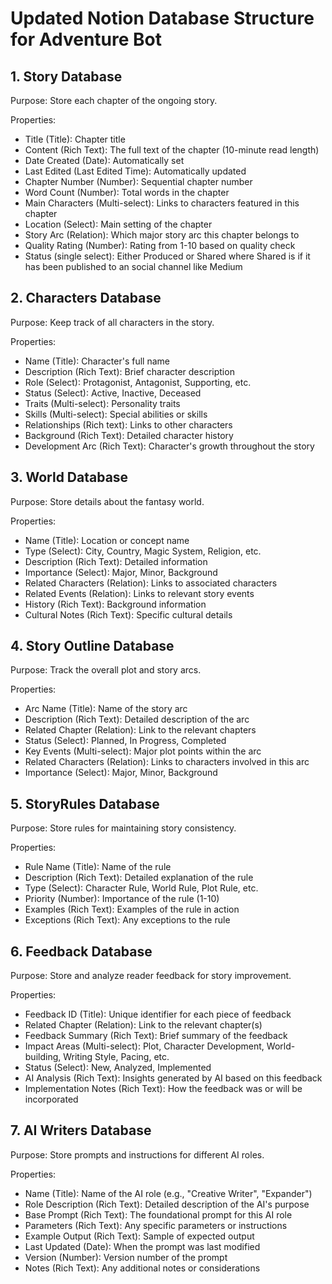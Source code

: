 # Updated Notion Database Structure for Adventure Bot

## 1. Story Database
Purpose: Store each chapter of the ongoing story.

Properties:
- Title (Title): Chapter title
- Content (Rich Text): The full text of the chapter (10-minute read length)
- Date Created (Date): Automatically set
- Last Edited (Last Edited Time): Automatically updated
- Chapter Number (Number): Sequential chapter number
- Word Count (Number): Total words in the chapter
- Main Characters (Multi-select): Links to characters featured in this chapter
- Location (Select): Main setting of the chapter
- Story Arc (Relation): Which major story arc this chapter belongs to
- Quality Rating (Number): Rating from 1-10 based on quality check
- Status (single select): Either Produced or Shared where Shared is if it has been published to an social channel like Medium 

## 2. Characters Database
Purpose: Keep track of all characters in the story.

Properties:
- Name (Title): Character's full name
- Description (Rich Text): Brief character description
- Role (Select): Protagonist, Antagonist, Supporting, etc.
- Status (Select): Active, Inactive, Deceased
- Traits (Multi-select): Personality traits
- Skills (Multi-select): Special abilities or skills
- Relationships (Rich text): Links to other characters
- Background (Rich Text): Detailed character history
- Development Arc (Rich Text): Character's growth throughout the story

## 3. World Database
Purpose: Store details about the fantasy world.

Properties:
- Name (Title): Location or concept name
- Type (Select): City, Country, Magic System, Religion, etc.
- Description (Rich Text): Detailed information
- Importance (Select): Major, Minor, Background
- Related Characters (Relation): Links to associated characters
- Related Events (Relation): Links to relevant story events
- History (Rich Text): Background information
- Cultural Notes (Rich Text): Specific cultural details

## 4. Story Outline Database
Purpose: Track the overall plot and story arcs.

Properties:
- Arc Name (Title): Name of the story arc
- Description (Rich Text): Detailed description of the arc
- Related Chapter (Relation): Link to the relevant chapters 
- Status (Select): Planned, In Progress, Completed
- Key Events (Multi-select): Major plot points within the arc
- Related Characters (Relation): Links to characters involved in this arc
- Importance (Select): Major, Minor, Background

## 5. StoryRules Database
Purpose: Store rules for maintaining story consistency.

Properties:
- Rule Name (Title): Name of the rule
- Description (Rich Text): Detailed explanation of the rule
- Type (Select): Character Rule, World Rule, Plot Rule, etc.
- Priority (Number): Importance of the rule (1-10)
- Examples (Rich Text): Examples of the rule in action
- Exceptions (Rich Text): Any exceptions to the rule

## 6. Feedback Database
Purpose: Store and analyze reader feedback for story improvement.

Properties:
- Feedback ID (Title): Unique identifier for each piece of feedback
- Related Chapter (Relation): Link to the relevant chapter(s)
- Feedback Summary (Rich Text): Brief summary of the feedback
- Impact Areas (Multi-select): Plot, Character Development, World-building, Writing Style, Pacing, etc.
- Status (Select): New, Analyzed, Implemented
- AI Analysis (Rich Text): Insights generated by AI based on this feedback
- Implementation Notes (Rich Text): How the feedback was or will be incorporated

## 7. AI Writers Database
Purpose: Store prompts and instructions for different AI roles.

Properties:
- Name (Title): Name of the AI role (e.g., "Creative Writer", "Expander")
- Role Description (Rich Text): Detailed description of the AI's purpose
- Base Prompt (Rich Text): The foundational prompt for this AI role
- Parameters (Rich Text): Any specific parameters or instructions
- Example Output (Rich Text): Sample of expected output
- Last Updated (Date): When the prompt was last modified
- Version (Number): Version number of the prompt
- Notes (Rich Text): Any additional notes or considerations
